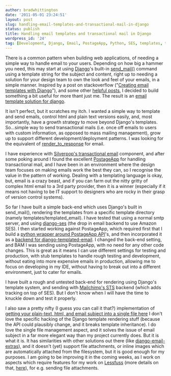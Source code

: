 ```yaml
---
author: bradwhittington
date: '2011-05-01 23:24:51'
layout: post
slug: handling-email-templates-and-transactional-mail-in-django
status: publish
title: Handling email templates and transactional mail in Django
wordpress_id: '24'
tag: [Development, Django, Email, PostageApp, Python, SES, templates, templating, transactional email]
---
```


There is a common pattern when building web applications, of
needing a simple way to handle email to your users. Depending on
how big a hammer you need, this may start at using
[Django](http://djangoproject.com/)'s built-in
[send\_mail()](http://docs.djangoproject.com/en/dev/topics/email/#send-mail)
command using a template string for the subject and content, right
up to needing a solution for your design team to own the look and
feel of your emails, in a simple manner. Inspired by a post on
stackoverflow
("[Creating email templates with Django](http://stackoverflow.com/questions/2809547/creating-email-templates-with-django)"),
and some other
[helpful posts](http://www.rossp.org/blog/2006/jul/11/sending-e-mails-templates/),
I decided to build something a bit useful for more thant just me.
The result is an
[email template solution for django](https://github.com/bradwhittington/django-templated-email).

It isn't perfect, but it scratches my itch. I wanted a simple way
to template and send emails, control html and plain text versions
easily, and, most importantly, have a growth strategy to move
beyond Django's templates. So...simple way to send transactional
mails (i.e. once off emails to users with custom information, as
opposed to mass mailing management), grow up to support different
development/deployment patterns. I was looking for the equivalent
of
[render\_to\_response](http://docs.djangoproject.com/en/dev/topics/http/shortcuts/#render-to-response)
for email. 

I have experience with
[Silverpop's transactional email](http://www.silverpop.com/)
component, and after some poking around I found the excellent
[PostageApp](http://postageapp.com/) for handling transactional
mail, and I have been in an environment where the design team
focuses on making emails work the best they can, so I recognise the
value in the pattern of working. Dealing with a templating language
is okay, but, email is a crazy beast, and if you can farm out the
nitty gritty of complex html email to a 3rd party provider, then it
is a winner (especially if it means not having to be IT support to
designers who are rocky in their grasp of version control systems).

So far I have built a simple back-end which uses Django's built in
send\_mail(), rendering the templates from a specific template
directory (namely templates/templated\_email). I have tested that
using a normal smtp server, and using
[django-ses](https://github.com/hmarr/django-ses) (the drop in
email backend to use Amazon SES). I then started working against
PostageApp, which required first that I build a
[python wrapper around PostageApp API](https://github.com/bradwhittington/python-postageapp)'s,
and then incorporated it as a
[backend for django-templated-email](https://github.com/bradwhittington/django-templated-email/blob/master/templated_email/backends/postageapp_backend.py).
I changed the back-end setting, and BAM I was sending using
PostageApp, with no need for any other code changes. This is great
as it means I can use different settings for testing and
production, with stub templates to handle rough testing and
development, without eating into more expensive emails in
production, allowing me to focus on developing in my IDE, without
having to break out into a different environment, just to cater for
emails. 

I have built a rough and untested back-end for rendering
using Django's template system, and sending with
[Mailchimp's STS](http://apidocs.mailchimp.com/sts/1.0/) backend
(which adds tracking on top of SES). But I don't know when I will
have the time to knuckle down and test it properly. 

I also saw a
pretty nifty (I guess you can call it that?) implementation of
[getting your plain-text, html, and email subject into a single file here](http://stackoverflow.com/questions/2051526/email-templating-in-django)
I don't love the specific hacking of the Django template rendering
stuff (because the API could plausibly change, and it breaks
template inheritance). I do love the single file management aspect,
and it solves the issue of email subject in a far more elegant way
than my project currently does. But it is what it is. It has
similarities with other solutions out there (like
[django-email-extras](http://code.google.com/p/django-email-extras/)),
and it doesn't (yet) support file attachments, or inline images
which are automatically attached from the filesystem, but it is
good enough for my purposes. I am going to be improving it in the
coming weeks, as I work on aspects which require features for my
work on
[Lessfuss](http://lessfuss.co.za "A personal assistant service for South Africa")
(more details on that,
[here](http://blog.lessfuss.co.za/tagged/getting_started)), for
e.g. sending file attachments.


